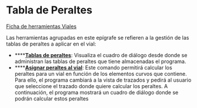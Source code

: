# Tabla de Peraltes

[Ficha de herramientas Viales](./)

Las herramientas agrupadas en este epígrafe se refieren a la gestión de las tablas de peraltes a aplicar en el vial:

* \*\*\*\*[**Tablas de peraltes**](untitled-323.md): Visualiza el cuadro de diálogo desde donde se administran las tablas de peraltes que tiene almacenadas el programa.
* \*\*\*\*[**Asignar peraltes al vial**](../../untitled-288/tabla-de-peraltes/untitled-20.md): Este comando permitirá calcular los peraltes para un vial en función de los elementos curvos que contiene. Para ello, el programa cambiará a la vista de trazados y pedirá al usuario que seleccione el trazado donde quiere calcular los peraltes. A continuación, el programa mostrará un cuadro de diálogo donde se podrán calcular estos peraltes

